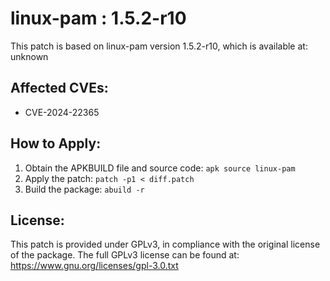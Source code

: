 # linux-pam : 1.5.2-r10

This patch is based on linux-pam version 1.5.2-r10, which is available at:
unknown

## Affected CVEs:
- CVE-2024-22365

## How to Apply:
1. Obtain the APKBUILD file and source code: `apk source linux-pam`
2. Apply the patch: `patch -p1 < diff.patch`
3. Build the package: `abuild -r`

## License:
This patch is provided under GPLv3, in compliance with the original license of the package.
The full GPLv3 license can be found at: https://www.gnu.org/licenses/gpl-3.0.txt
